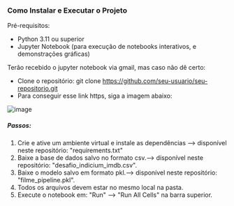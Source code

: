 ### Como Instalar e Executar o Projeto
Pré-requisitos:
- Python 3.11 ou superior
- Jupyter Notebook (para execução de notebooks interativos, e demonstrações gráficas)

Terão recebido o jupyter notebook via gmail, mas caso não dê certo:
  - Clone o repositório: git clone https://github.com/seu-usuario/seu-repositorio.git
  - Para conseguir esse link https, siga a imagem abaixo:
  
![image](https://github.com/agatha2705/LH_CD_IMDB/assets/121002599/6c233edc-81fe-4e15-8937-a5c2ca1fdc3d)

##### Passos:
1. Crie e ative um ambiente virtual e instale as dependências --> disponível neste repositório: "requirements.txt"
2. Baixe a base de dados salvo no formato csv.--> disponível neste repositório: "desafio_indicium_imdb.csv".
3. Baixe o modelo salvo em formato pkl.--> disponível neste repositório: "filme_pipeline.pkl".
4. Todos os arquivos devem estar no mesmo local na pasta.
5. Execute o notebook em: "Run" --> "Run All Cells" na barra superior.

